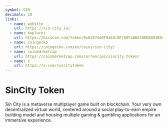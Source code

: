 ```yaml
---
symbol: SIN
decimals: 18
links:
  - name: website
    url: https://sin-city.io/
  - name: explorer
    url: https://bscscan.com/token/0x6397de0F9aEDc0F7A8Fa8B438DDE883B9c201010
  - name: coingecko
    url: https://coingecko.com/en/coins/sin-city/
  - name: coinmarketcap
    url: https://coinmarketcap.com/currencies/sincity-token/
  - name: x
    url: https://x.com/sincitytoken
---
```


# SinCity Token

Sin City is a metaverse multiplayer game built on blockchain. Your very own decentralized virtual world, centered around a social play-to-earn empire building model and housing multiple gaming & gambling applications for an immersive experience.

